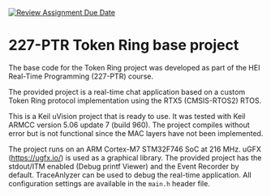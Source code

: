 [![Review Assignment Due Date](https://classroom.github.com/assets/deadline-readme-button-24ddc0f5d75046c5622901739e7c5dd533143b0c8e959d652212380cedb1ea36.svg)](https://classroom.github.com/a/BbCzAwyx)
# 227-PTR Token Ring base project

The base code for the Token Ring project was developed as part of the HEI Real-Time Programming (227-PTR) course.

The provided project is a real-time chat application based on a custom Token Ring protocol implementation using the RTX5 (CMSIS-RTOS2) RTOS.

This is a Keil uVision project that is ready to use. It was tested with Keil ARMCC version 5.06 update 7 (build 960). The project compiles without error but is not functional since the MAC layers have not been implemented.

The project runs on an ARM Cortex-M7 STM32F746 SoC at 216 MHz. uGFX (https://ugfx.io/) is used as a graphical library. The provided project has the stdout/ITM enabled (Debug printf Viewer) and the Event Recorder by default. TraceAnlyzer can be used to debug the real-time application. All configuration settings are available in the `main.h` header file.
